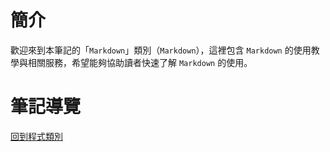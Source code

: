# 簡介
歡迎來到本筆記的「`Markdown`」類別（`Markdown`），這裡包含 `Markdown` 的使用教學與相關服務，希望能夠協助讀者快速了解 `Markdown` 的使用。


# 筆記導覽



[回到程式類別](../Program.md)